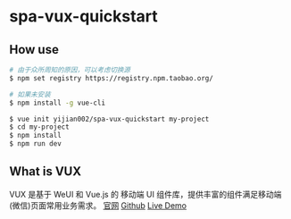 # spa-vux-quickstart

## How use

``` bash
# 由于众所周知的原因，可以考虑切换源
$ npm set registry https://registry.npm.taobao.org/

# 如果未安装
$ npm install -g vue-cli

$ vue init yijian002/spa-vux-quickstart my-project
$ cd my-project
$ npm install
$ npm run dev
```

## What is VUX

VUX 是基于 WeUI 和 Vue.js 的 移动端 UI 组件库，提供丰富的组件满足移动端(微信)页面常用业务需求。
[官网](https://vux.li/)
[Github](https://github.com/airyland/vux)
[Live Demo](https://vux.li/demos/v2/?x-page=github#/)